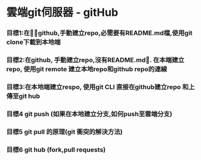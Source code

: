 # 雲端git伺服器 - gitHub
### 目標1:在github,手動建立repo,必需要有README.md檔,使用git clone下載到本地端
### 目標2:在github, 手動建立repo,沒有README.md. 在本端建立repo, 使用git remote 建立本地repo和github repo的連線
### 目標3:在本地端建立respo, 使用git CLI 直接在github建立repo 和上傳至git hub
### 目標4 git push (如果在本地建立分支,如何push至雲端分支)
### 目標5 git pull 的原理(git 衝突的解決方法)
### 目標6 git hub (fork,pull requests)

